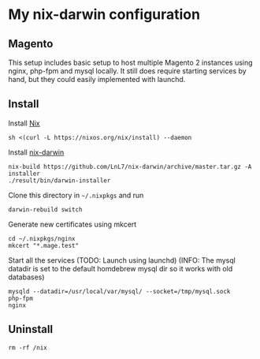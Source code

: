 # My nix-darwin configuration

## Magento

This setup includes basic setup to host multiple Magento 2 instances using
nginx, php-fpm and mysql locally. It still does require starting services by
hand, but they could easily implemented with launchd.

## Install

Install [Nix](https://nixos.org/guides/install-nix.html)

```
sh <(curl -L https://nixos.org/nix/install) --daemon
```

Install [nix-darwin](https://daiderd.com/nix-darwin/)

```
nix-build https://github.com/LnL7/nix-darwin/archive/master.tar.gz -A installer
./result/bin/darwin-installer
```

Clone this directory in `~/.nixpkgs` and run

```
darwin-rebuild switch
```

Generate new certificates using mkcert

```
cd ~/.nixpkgs/nginx
mkcert "*.mage.test"
```

Start all the services
(TODO: Launch using launchd)
(INFO: The mysql datadir is set to the default homdebrew mysql dir so it works with old databases)

```
mysqld --datadir=/usr/local/var/mysql/ --socket=/tmp/mysql.sock
php-fpm
nginx
```

## Uninstall

```
rm -rf /nix
```
